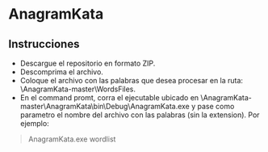 # AnagramKata

## Instrucciones

* Descargue el repositorio en formato ZIP.
* Descomprima el archivo.
* Coloque el archivo con las palabras que desea procesar en la ruta: \AnagramKata-master\WordsFiles.
* En el command promt, corra el ejecutable ubicado en \AnagramKata-master\AnagramKata\bin\Debug\AnagramKata.exe y pase como parametro el nombre del archivo con las palabras (sin la extension). Por ejemplo:
 > AnagramKata.exe wordlist
 
